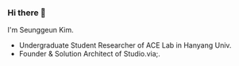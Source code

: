 ### Hi there 👋

I'm Seunggeun Kim.
- Undergraduate Student Researcher of ACE Lab in Hanyang Univ.
- Founder & Solution Architect of Studio.via;.

<!--
**Daeryak/Daeryak** is a ✨ _special_ ✨ repository because its `README.md` (this file) appears on your GitHub profile.

Here are some ideas to get you started:

- 🔭 I’m currently working on ...
- 🌱 I’m currently learning ...
- 👯 I’m looking to collaborate on ...
- 🤔 I’m looking for help with ...
- 💬 Ask me about ...
- 📫 How to reach me: ...
- 😄 Pronouns: ...
- ⚡ Fun fact: ...
-->
